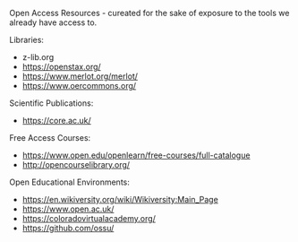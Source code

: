 Open Access Resources - cureated for the sake of exposure to the tools we already have access to.

Libraries:
- z-lib.org
- https://openstax.org/
- https://www.merlot.org/merlot/
- https://www.oercommons.org/


Scientific Publications:
- https://core.ac.uk/


Free Access Courses:
- https://www.open.edu/openlearn/free-courses/full-catalogue
- http://opencourselibrary.org/


Open Educational Environments:
- https://en.wikiversity.org/wiki/Wikiversity:Main_Page
- https://www.open.ac.uk/
- https://coloradovirtualacademy.org/
- https://github.com/ossu/

